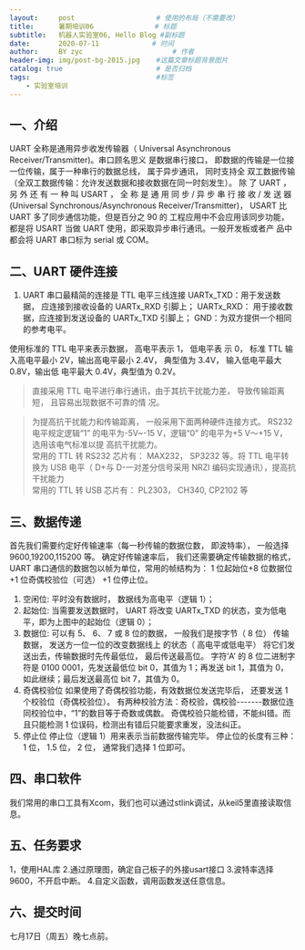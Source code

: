 ```yaml
---
layout:     post                    # 使用的布局（不需要改）
title:      暑期培训06               # 标题 
subtitle:   机器人实验室06, Hello Blog #副标题
date:       2020-07-11             # 时间
author:     BY zyc                      # 作者
header-img: img/post-bg-2015.jpg    #这篇文章标题背景图片
catalog: true                       # 是否归档
tags:                               #标签
    - 实验室培训
---
```



## 一、介绍
UART 全称是通用异步收发传输器（ Universal Asynchronous Receiver/Transmitter)。串口顾名思义
是数据串行接口， 即数据的传输是一位接一位传输，属于一种串行的数据总线， 属于异步通讯， 同时支持全
双工数据传输（全双工数据传输：允许发送数据和接收数据在同一时刻发生）。
除 了 UART ， 另 外 还 有 一 种 叫 USART ， 全 称 是 通 用 同 步 / 异 步 串 行 接 收 / 发 送 器 (Universal
Synchronous/Asynchronous Receiver/Transmitter)， USART 比 UART 多了同步通信功能，但是百分之 90 的
工程应用中不会应用该同步功能，都是将 USART 当做 UART 使用，即采取异步串行通讯。一般开发板或者产
品中都会将 UART 串口标为 serial 或 COM。

## 二、UART 硬件连接
1. UART 串口最精简的连接是 TTL 电平三线连接
UARTx_TXD：用于发送数据， 应连接到接收设备的 UARTx_RXD 引脚上；
UARTx_RXD： 用于接收数据，应连接到发送设备的 UARTx_TXD 引脚上；
GND：为双方提供一个相同的参考电平。

使用标准的 TTL 电平来表示数据， 高电平表示 1， 低电平表
示 0， 标准 TTL 输入高电平最小 2V，输出高电平最小 2.4V， 典型值为 3.4V， 输入低电平最大 0.8V，输出低
电平最大 0.4V，典型值为 0.2V。

> 直接采用 TTL 电平进行串行通讯，由于其抗干扰能力差， 导致传输距离短， 且容易出现数据不可靠的情
况。

> 为提高抗干扰能力和传输距离， 一般采用下面两种硬件连接方式。
RS232 电平规定逻辑“1” 的电平为-5V~-15 V，逻辑“0” 的电平为+5 V～+15 V， 选用该电气标准以提
高抗干扰能力。    
常用的 TTL 转 RS232 芯片有： MAX232， SP3232 等。将 TTL 电平转换为 USB 电平（ D+与 D-一对差分信号采用 NRZI 编码实现通讯），提高抗干扰能力    
常用的 TTL 转 USB 芯片有： PL2303， CH340, CP2102 等

## 三、数据传递
首先我们需要约定好传输速率（每一秒传输的数据位数， 即波特率）， 一般选择 9600,19200,115200 等。
确定好传输速率后， 我们还需要确定传输数据的格式， UART 串口通信的数据包以帧为单位，常用的帧结构为： 1 位起始位+8 位数据位+1 位奇偶校验位（可选） +1 位停止位。
1) 空闲位:
平时没有数据时， 数据线为高电平（逻辑 1）；
2) 起始位:
当需要发送数据时， UART 将改变 UARTx_TXD 的状态，变为低电平，即为上图中的起始位（逻辑 0）；
3) 数据位:
可以有 5、 6、 7 或 8 位的数据， 一般我们是按字节（ 8 位） 传输数据， 发送方一位一位的改变数据线上
的状态（ 高电平或低电平） 将它们发送出去，传输数据时先传最低位， 最后传送最高位。
字符’A’ 的 8 位二进制字符是 0100 0001，先发送最低位 bit 0，其值为 1；再发送 bit 1，其值为 0，
如此继续；最后发送最高位 bit 7，其值为 0。
4) 奇偶校验位
如果使用了奇偶校验功能，有效数据位发送完毕后， 还要发送 1 个校验位（奇偶校验位）。
有两种校验方法：奇校验，偶校验-------数据位连同校验位中，“1”的数目等于奇数或偶数。 奇偶校验只能检错，不能纠错。而且只能检测 1 位误码，检测出有错后只能要求重发，没法纠正。
5) 停止位
停止位（逻辑 1）用来表示当前数据传输完毕。
停止位的长度有三种： 1 位， 1.5 位， 2 位， 通常我们选择 1 位即可。

## 四、串口软件
 我们常用的串口工具有Xcom，我们也可以通过stlink调试，从keil5里直接读取信息。

 ## 五、任务要求
 1，使用HAL库
 2.通过原理图，确定自己板子的外接usart接口
 3.波特率选择9600，不开启中断。
 4.自定义函数，调用函数发送任意信息。

## 六、提交时间
七月17日（周五）晚七点前。
